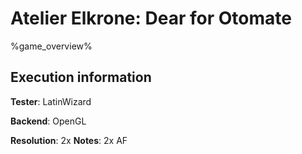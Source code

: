 # Atelier Elkrone: Dear for Otomate 

%game_overview%

## Execution information

**Tester**: LatinWizard

**Backend**: OpenGL

**Resolution**: 2x
**Notes**: 2x AF